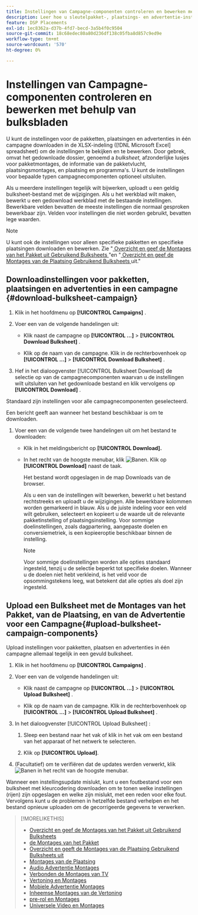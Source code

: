 ```yaml
---
title: Instellingen van Campagne-componenten controleren en bewerken met behulp van bulksbladen
description: Leer hoe u sleutelpakket-, plaatsings- en advertentie-instellingen bulksgewijs kunt bekijken en bewerken met behulp van spreadsheets.
feature: DSP Placements
exl-id: 1ec8362a-d37b-4fd7-becd-3a5b4f0c9504
source-git-commit: 18c68edec80a80d236df138c05fba8d857c9ed9e
workflow-type: tm+mt
source-wordcount: '570'
ht-degree: 0%

---
```


# Instellingen van Campagne-componenten controleren en bewerken met behulp van bulksbladen

U kunt de instellingen voor de pakketten, plaatsingen en advertenties in één campagne downloaden in de XLSX-indeling ([!DNL Microsoft Excel] spreadsheet) om de instellingen te bekijken en te bewerken. Door gebrek, omvat het gedownloade dossier, genoemd a *bulksheet,* afzonderlijke lusjes voor pakketmontages, de informatie van de pakketvlucht, plaatsingsmontages, en plaatsing en programma&#39;s. U kunt de instellingen voor bepaalde typen campagnecomponenten optioneel uitsluiten.

Als u meerdere instellingen tegelijk wilt bijwerken, uploadt u een geldig bulksheet-bestand met de wijzigingen. Als u het werkblad wilt maken, bewerkt u een gedownload werkblad met de bestaande instellingen. Bewerkbare velden bevatten de meeste instellingen die normaal gesproken bewerkbaar zijn. Velden voor instellingen die niet worden gebruikt, bevatten lege waarden.

>[!NOTE]
>
>U kunt ook de instellingen voor alleen specifieke pakketten en specifieke plaatsingen downloaden en bewerken. Zie &quot;[ Overzicht en geef de Montages van het Pakket uit Gebruikend Bulksheets ](/help/dsp/campaign-management/packages/package-qa.md)&quot;en &quot;[ Overzicht en geef de Montages van de Plaatsing Gebruikend Bulksheets ](/help/dsp/campaign-management/placements/placement-qa.md) uit.&quot;

## Downloadinstellingen voor pakketten, plaatsingen en advertenties in een campagne {#download-bulksheet-campaign}

1. Klik in het hoofdmenu op **[!UICONTROL Campaigns]** .

1. Voer een van de volgende handelingen uit:

   * Klik naast de campagne op **[!UICONTROL ...]** > **[!UICONTROL Download Bulksheet]** .

   * Klik op de naam van de campagne. Klik in de rechterbovenhoek op **[!UICONTROL ...]** > **[!UICONTROL Download Bulksheet]** .

1. Hef in het dialoogvenster [!UICONTROL Bulksheet Download] de selectie op van de campagnecomponenten waarvan u de instellingen wilt uitsluiten van het gedownloade bestand en klik vervolgens op **[!UICONTROL Download]** .

Standaard zijn instellingen voor alle campagnecomponenten geselecteerd.

Een bericht geeft aan wanneer het bestand beschikbaar is om te downloaden.

1. Voer een van de volgende twee handelingen uit om het bestand te downloaden:

   * Klik in het meldingsbericht op **[!UICONTROL Download].**

   * In het recht van de hoogste menubar, klik ![ Banen ](/help/dsp/assets/downloads.png). Klik op **[!UICONTROL Download]** naast de taak.

     Het bestand wordt opgeslagen in de map Downloads van de browser.<!-- See "[Placement Columns in Downloaded/Uploaded Spreadsheets](#qa-sheet-columns)" for a list of the included columns. -->

     Als u een van de instellingen wilt bewerken, bewerkt u het bestand rechtstreeks en uploadt u de wijzigingen. Alle bewerkbare kolommen worden gemarkeerd in blauw. Als u de juiste indeling voor een veld wilt gebruiken, selecteert en kopieert u de waarde uit de relevante pakketinstelling of plaatsingsinstelling. Voor sommige doelinstellingen, zoals dagpartering, aangepaste doelen en conversiemetriek, is een kopieeroptie beschikbaar binnen de instelling.

     >[!NOTE]
     >
     >Voor sommige doelinstellingen worden alle opties standaard ingesteld, tenzij u de selectie beperkt tot specifieke doelen. Wanneer u de doelen niet hebt verkleind, is het veld voor de opsommingstekens leeg, wat betekent dat alle opties als doel zijn ingesteld.

## Upload een Bulksheet met de Montages van het Pakket, van de Plaatsing, en van de Advertentie voor een Campagne{#upload-bulksheet-campaign-components}

Upload instellingen voor pakketten, plaatsen en advertenties in één campagne allemaal tegelijk in een gevuld bulksheet.

1. Klik in het hoofdmenu op **[!UICONTROL Campaigns]** .

1. Voer een van de volgende handelingen uit:

   * Klik naast de campagne op **[!UICONTROL ...]** > **[!UICONTROL Upload Bulksheet]** .

   * Klik op de naam van de campagne. Klik in de rechterbovenhoek op **[!UICONTROL ...]** > **[!UICONTROL Upload Bulksheet]** .

1. In het dialoogvenster [!UICONTROL Upload Bulksheet] :

   1. Sleep een bestand naar het vak of klik in het vak om een bestand van het apparaat of het netwerk te selecteren.

   1. Klik op **[!UICONTROL Upload]**.

1. (Facultatief) om te verifiëren dat de updates werden verwerkt, klik ![ Banen ](/help/dsp/assets/downloads.png) in het recht van de hoogste menubar.

Wanneer een instellingsupdate mislukt, kunt u een foutbestand voor een bulksheet met kleurcodering downloaden om te tonen welke instellingen (rijen) zijn opgeslagen en welke zijn mislukt, met een reden voor elke fout. Vervolgens kunt u de problemen in hetzelfde bestand verhelpen en het bestand opnieuw uploaden om de gecorrigeerde gegevens te verwerken.


<!--
## Placement Setting Columns in Downloaded/Uploaded Spreadsheets{#qa-sheet-columns}

>[!TIP]
>
> In a downloaded spreadsheet, all editable columns are highlighted in blue.

### Campaign-level Spreadsheets

| Section | Column | Description | Editable? |
|---------|--------|-------------|-----------|
| [!UICONTROL Basic] | [!UICONTROL Placement ID] | The numeric ID of the placement. | &mdash; |
| [!UICONTROL Basic] | [!UICONTROL Placement Name] | The name of the placement. | Yes |
| [!UICONTROL Basic] | [!UICONTROL Labels] | Any applied labels, for reporting. | &mdash; |
| [!UICONTROL Basic] | [!UICONTROL Edit Link] | A link to open the placement in Edit mode. | &mdash; |
| [!UICONTROL Basic] | [!UICONTROL Status] | The placement status: *[!UICONTROL active]* or *[!UICONTROL inactive]*. | Yes |
| [!UICONTROL Basic] | [!UICONTROL Placement Type] | The placement type. | &mdash; |
| [!UICONTROL Basic] | [!UICONTROL Package Name] | The name of the parent package, when applicable. | &mdash; |
| [!UICONTROL Goals] | [!UICONTROL Start Date] | The start date of the placement. | &mdash; |
| [!UICONTROL Goals] | [!UICONTROL End Date] | The end date of the placement. | &mdash; |
| [!UICONTROL Goals] | [!UICONTROL Day parting] | Whether dayparting is *[!UICONTROL ON]* or *[!UICONTROL OFF]*.<br><b>Note:</b> To check the actual dayparting schedule, open the placement settings in DSP. | &mdash; |
| [!UICONTROL Goals] | [!UICONTROL Budget] | The placement budget, if there is one. | Yes |
| [!UICONTROL Goals] | [!UICONTROL Budget Interval] | The budget interval: <i[!UICONTROL >Daily]*, *[!UICONTROL Weekly]*, *[!UICONTROL Monthly]*, or *[!UICONTROL All Time]*. | Yes |
| [!UICONTROL Goals] | [!UICONTROL Optimization Goal] | The objective of the package. | &mdash; |
| [!UICONTROL Goals] | [!UICONTROL Optimization Target] | The target value of the goal. | &mdash; |
| [!UICONTROL Goals] | [!UICONTROL Pace on] | Whether the placement is pacing towards the *[!UICONTROL Budget]* or *[!UICONTROL Impressions]*. | &mdash; |
| [!UICONTROL Goals] | [!UICONTROL Max Bid] | The maximum bid for the placement. | Yes |
| [!UICONTROL Goals] | [!UICONTROL Flight Pacing] | The flight pacing strategy for the placement: *[!UICONTROL Even]*, *[!UICONTROL slightly ahead]*, *[!UICONTROL frontload]*, or *[!UICONTROL aggressive frontload]*. | Yes |
| [!UICONTROL Goals] | [!UICONTROL Intraday Pacing] | The intraday pacing strategy for the placement: *[!UICONTROL Even]* or *[!UICONTROL ASAP]*. | Yes |
| [!UICONTROL Goals] | [!UICONTROL Pre-Bid Filters] | Any pre-bid filter criteria to be applied. | &mdash; |
| [!UICONTROL Goals] | [!UICONTROL Bidding Rules] | Whether bidding rules (deprecated) are *[!UICONTROL ON]* or *[!UICONTROL OFF]*. | &mdash; |
| [!UICONTROL Goals] | [!UICONTROL Frequency Cap] | The primary frequency cap for the placement during the specified [!UICONTROL Frequency Cap Interval]. | Yes |
| [!UICONTROL Goals] | [!UICONTROL Frequency Cap Interval] | The interval for the primary frequency cap: *[!UICONTROL Day]*, *[!UICONTROL Week]*, or *[!UICONTROL Month]*. | Yes |
| [!UICONTROL Goals] | [!UICONTROL Secondary Frequency Cap] | The secondary frequency cap for the placement during the specified [!UICONTROL Secondary Frequency Cap Interval] | Yes |
| [!UICONTROL Goals] | [!UICONTROL Secondary Frequency Cap Interval] | The type of interval for the secondary frequency cap: *[!UICONTROL Week]*, *[!UICONTROL Day]*, *[!UICONTROL Hour]*, or *[!UICONTROL Minute]*. The applicable number of weeks, days, hours, or minutes is indicated by the [!UICONTROL Secondary Frequency Cap Interval Value]. | Yes |
| [!UICONTROL Goals] | [!UICONTROL Secondary Frequency Cap Interval Value] | The number of weeks, days, hours, or minutes for which the [!UICONTROL Secondary Frequency Cap] applies. For example, if the secondary cap is three impressions per six hours, then the value here would be `6`. | Yes |
| [!UICONTROL Audience Location] | [!UICONTROL Audience Location - Included #] | The number of targeted geographical locations, *[!UICONTROL All]*, or *[!UICONTROL None]*. | &mdash; |
| [!UICONTROL Audience Location] | [!UICONTROL Audience Location - Included] | The targeted geographical locations, separated by semi-colons,or *[!UICONTROL All Locations]*. | &mdash; |
| [!UICONTROL Audience Location] | [!UICONTROL Audience Location - Excluded #] | The number of excluded geographical locations or *[!UICONTROL None]*. | &mdash; |
| [!UICONTROL Audience Location] | [!UICONTROL Audience Location - Excluded] | The excluded geographical locations, separated by semi-colons,  or *[!UICONTROL None]*. | &mdash; |
| [!UICONTROL Inventory] | [!UICONTROL Public Inventory - Included #] | The number of targeted public inventory deals, if any are specified, *[!UICONTROL All]*, or *[!UICONTROL None]*. | &mdash; |
| [!UICONTROL Inventory] | [!UICONTROL Public Inventory - Excluded #] | The number of excluded public inventory deals, if any are specified, or *[!UICONTROL None]*. | &mdash; |
| [!UICONTROL Inventory] | [!UICONTROL Private Inventory - Included #] | The number of targeted private inventory deals, if any are specified, *[!UICONTROL All]*, or *[!UICONTROL None]*. | &mdash; |
| [!UICONTROL Inventory] | [!UICONTROL Private Inventory - Excluded #] | The number of excluded private inventory deals, if any are specified, or *[!UICONTROL None]*. | &mdash; |
| [!UICONTROL Inventory] | [!UICONTROL On Demand Inventory - Included #] | The number of targeted [!UICONTROL On-Demand Inventory] deals, if any are specified, *[!UICONTROL All]*, or *[!UICONTROL None]*. | &mdash; |
| [!UICONTROL Inventory] | [!UICONTROL On Demand Inventory - Excluded #] | The number of excluded On-Demand Inventory deals, if any are specified, or *[!UICONTROL None]*. | &mdash; |
| [!UICONTROL Sites] | [!UICONTROL Traffic Type] | The targeted type of traffic: *[!UICONTROL Website]* and/or *[!UICONTROL Apps]* | &mdash; |
| [!UICONTROL Sites] | [!UICONTROL Site Tier] | The quality of the sites to target: *[!UICONTROL Tier 1]*, *[!UICONTROL Tier 2]*, *[!UICONTROL Tier 3]*, or *[!UICONTROL All Sites]*. | &mdash; |
| [!UICONTROL Sites] | [!UICONTROL Categories - Included #] | The number of targeted site categories, if any are specified, or *[!UICONTROL All]*. | &mdash; |
| [!UICONTROL Sites] | [!UICONTROL Categories - Excluded #] | The number of excluded site categories, if any are specified, or *[!UICONTROL All]*. | &mdash; |
| [!UICONTROL Sites] | [!UICONTROL Excluded Sites] | The excluded sites, if any are specified, or *[!UICONTROL None]*. | &mdash; |
| [!UICONTROL Sites] | [!UICONTROL Language] | The targeted site languages. | &mdash; |
| [!UICONTROL Sites] | [!UICONTROL Allow unscreened sites] | (Standard display placements only) Whether or not to allow ad delivery on non-audited sites: *[!UICONTROL ON]* or *[!UICONTROL OFF]*. When the placement targets private inventory, this option may deliver ads on blocked sites. | &mdash; |
| [!UICONTROL Sites] | [!UICONTROL Targeted Sites] | The number of targeted sites, if any are specified, or *[!UICONTROL None]*. | &mdash; |
| [!UICONTROL Audience Targeting] | [!UICONTROL Audience - Included] | The targeted audiences, if any are specified, or *[!UICONTROL None]*. | &mdash; |
| [!UICONTROL Audience Targeting] | [!UICONTROL Audience - Excluded] | The excluded audiences, if any are specified, or *[!UICONTROL None]*. | &mdash; |
| [!UICONTROL Audience Targeting] | [!UICONTROL Demographic booster] | Whether or not [!DNL Comscore] demographic segments are enabled for the placement (and other placements in the campaign): *[!UICONTROL ON]* or *[!UICONTROL OFF]*. This feature may be enabled only for campaigns for which the [!DNL Audience Verification] feature is enabled for [!DNL Nielsen] and/or [!DNL Comscore].  It incurs additional fees.  | &mdash; |
| [!UICONTROL Audience Targeting] | [!UICONTROL Extend across screens] | Whether or not to extend the ad targeting across devices: *[!UICONTROL ON]* or *[!UICONTROL OFF]*. Cross-device targeting extends your targeting across all of a person's known device, per the device graph specified in the campaign settings. | &mdash; |
| [!UICONTROL Audience Targeting] | [!UICONTROL Topic Targeting] - Included # | The number of targeted topic codes, if any are specified, or *[!UICONTROL All]*.   | &mdash; |
| [!UICONTROL Audience Targeting] | [!UICONTROL Topic Targeting - Excluded #] | The number of excluded topic codes, if any are specified, or *[!UICONTROL None]*. | &mdash; |
| [!UICONTROL Audience Targeting] | [!UICONTROL Device Targeting - Included #] | The number of targeted device targets, if any are specified, or *[!UICONTROL All]*. | &mdash; |
| [!UICONTROL Audience Targeting] | [!UICONTROL Device Targeting - Excluded #] | The number of excluded device targets, if any are specified, or *[!UICONTROL None]*. | &mdash; |
| [!UICONTROL Audience Targeting] | [!UICONTROL ISP Targeting - Included #] | The number of targeted ISP providers, if any are specified, or *[!UICONTROL All]/i>. | &mdash; |
| [!UICONTROL Audience Targeting] | [!UICONTROL ISP Targeting - Excluded #] | The number of excluded ISP providers, if any are specified, or *[!UICONTROL None]*. | &mdash; |
| [!UICONTROL Brand Safety] | [!UICONTROL Brand Safety - Contextual Filtering #] | The number of brand safety filters applied, if any are specified, or *[!UICONTROL None]*. | &mdash; |
| [!UICONTROL Brand Safety] | [!UICONTROL Brand Safety - Pre-Bid Fraud blocking #] | The number of pre-bid fraud blocking filters applied, if any are specified, or *[!UICONTROL None]*. | &mdash; |
| [!UICONTROL Brand Safety] | [!UICONTROL Brand Safety - Pre-Bid Viewability #] | The number of pre-bid viewability filters applied, if any are specified, or *[!UICONTROL None]*. | &mdash; |
| [!UICONTROL Brand Safety] | [!UICONTROL Site Safety Block] | Whether or not Site Safety Block is enabled: *[!UICONTROL ON]* or *[!UICONTROL OFF]*.[Whether or not the advertiser-level setting Enable Site Safety Block is enabled: *ON* or *OFF*.I don't see this option at the placement level. Should there be one?] | &mdash; |
| [!UICONTROL Tracking] | [!UICONTROL Tracking Pixels #] | The number of third-party  event-tracking pixels attached to the placement, or *[!UICONTROL None]*.| &mdash; |
| [!UICONTROL Tracking] | [!UICONTROL Conversion Pixels #] | The number of conversion tracking pixels attached to the placement, or *[!UICONTROL None]*. | &mdash; |
| [!UICONTROL Tracking] | [!UICONTROL 3rd-party fees] | A static, third-party fee rate to be tracked as a non-billable cost per 1000 impressions, if applicable. | &mdash; |
| [!UICONTROL Ads] | [!UICONTROL # of Ads Attached] | The number of ads attached to the placement, if any are attached, or *[!UICONTROL None]*. | &mdash; |
| [!UICONTROL Ads] | [!UICONTROL Ad Names] | The names of any ads attached to the placement, or *[!UICONTROL None]*. | &mdash; |
| [!UICONTROL Ads] | [!UICONTROL Attached Ad ID] | The unique DSP-generated Ad IDs of any ads attached to the placement, separated by semi-colons. To download a list of ad names and associated Ad IDs from the [!UICONTROL Ads] view, create a custom view that includes the [!UICONTROL Ad ID] metric, and then [export the data](/help/dsp/campaign-management/reports/campaign-export-data.md). | Yes |
-->

>[!MORELIKETHIS]
>
>* [ Overzicht en geef de Montages van het Pakket uit Gebruikend Bulksheets ](/help/dsp/campaign-management/packages/package-qa.md)
>* [ de Montages van het Pakket ](/help/dsp/campaign-management/packages/package-settings.md)
>* [ Overzicht en geeft de Montages van de Plaatsing Gebruikend Bulksheets uit ](/help/dsp/campaign-management/placements/placement-qa.md)
>* [ Montages van de Plaatsing ](/help/dsp/campaign-management/placements/placement-settings.md)
>* [ Audio Advertentie Montages ](/help/dsp/campaign-management/ads/ad-settings-audio.md)
>* [ Verbonden de Montages van TV ](/help/dsp/campaign-management/ads/ad-settings-connected-tv.md)
>* [ Vertoning en Montages ](/help/dsp/campaign-management/ads/ad-settings-display.md)
>* [ Mobiele Advertentie Montages ](/help/dsp/campaign-management/ads/ad-settings-mobile.md)
>* [ Inheemse Montages van de Vertoning ](/help/dsp/campaign-management/ads/ad-settings-native.md)
>* [ pre-rol en Montages ](/help/dsp/campaign-management/ads/ad-settings-pre-roll.md)
>* [ Universele Video en Montages ](/help/dsp/campaign-management/ads/ad-settings-universal-video.md)
